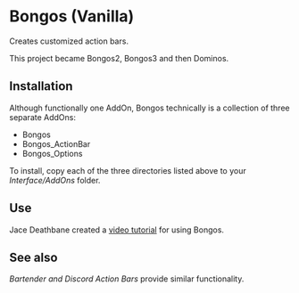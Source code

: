 # Bongos (Vanilla)

Creates customized action bars.

This project became Bongos2, Bongos3 and then Dominos.

## Installation

Although functionally one AddOn, Bongos technically is a collection of three separate AddOns:


* Bongos
* Bongos_ActionBar
* Bongos_Options

To install, copy each of the three directories listed above to your _Interface/AddOns_ folder.

## Use

Jace Deathbane created a [video tutorial](https://www.youtube.com/watch?v=qtfpinmBifU) for using Bongos.

## See also

*Bartender and* *Discord Action Bars* provide similar functionality.
